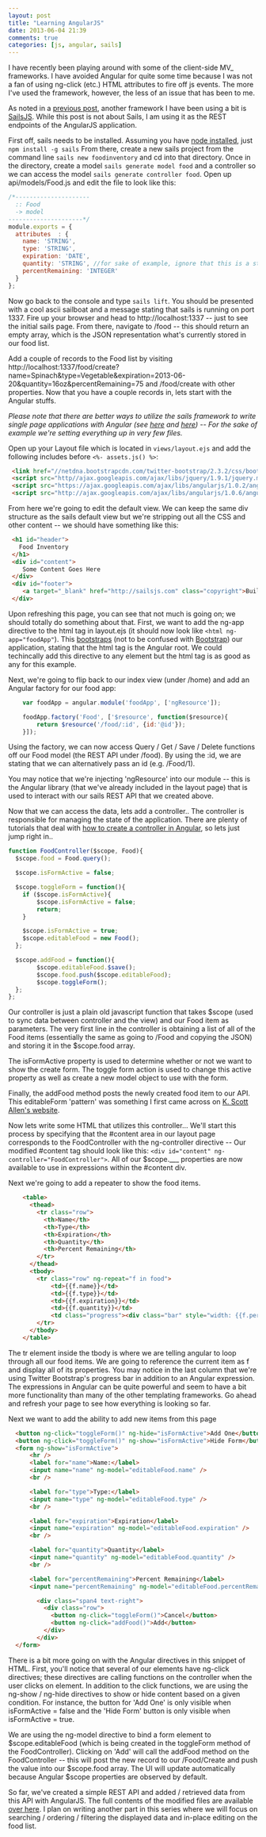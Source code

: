 ```yaml
---
layout: post
title: "Learning AngularJS"
date: 2013-06-04 21:39
comments: true
categories: [js, angular, sails]
---
```

I have recently been playing around with some of the client-side MV_ frameworks. I have avoided Angular for quite some time because I was not a fan of using ng-click (etc.) HTML attributes to fire off js events. The more I've used the framework, however, the less of an issue that has been to me.

As noted in a [previous post](http://ryanlanciaux.github.io/blog/2013/05/09/less-alt-plus-tab-with-sublimetext/), another framework I have been using a bit is [SailsJS](http://www.sailsjs.com). While this post is not about Sails, I am using it as the REST endpoints of the AngularJS application.

First off, sails needs to be installed. Assuming you have [node installed](https://github.com/joyent/node/wiki/Installation), just `npm install -g sails` From there, create a new sails project from the command line `sails new foodinventory` and cd into that directory. Once in the directory, create a model `sails generate model food` and a controller so we can access the model `sails generate controller food`. Open up api/models/Food.js and edit the file to look like this:

```javascript
/*---------------------
  :: Food
  -> model
---------------------*/
module.exports = {
  attributes  : {
    name: 'STRING',
    type: 'STRING',
    expiration: 'DATE',
    quantity: 'STRING', //for sake of example, ignore that this is a string...
    percentRemaining: 'INTEGER'
  }
};
```
Now go back to the console and type `sails lift`. You should be presented with a cool ascii sailboat and a message stating that sails is running on port 1337. Fire up your browser and head to http://localhost:1337 -- just to see the initial sails page. From there, navigate to /food -- this should return an empty array, which is the JSON representation what's currently stored in our food list.

Add a couple of records to the Food list by visiting http://localhost:1337/food/create?name=Spinach&type=Vegetable&expiration=2013-06-20&quantity=16oz&percentRemaining=75 and /food/create with other properties. Now that you have a couple records in, lets start with the Angular stuffs.


  *Please note that there are better ways to utilize the sails framework to write single page applications with Angular (see [here](https://github.com/balderdashy/sails/issues/273) and [here](https://github.com/balderdashy/sails/issues/205)) -- For the sake of example we're setting everything up in very few files.*


Open up your Layout file which is located in `views/layout.ejs` and add the following includes before `<%- assets.js() %>`:

```html
 <link href="//netdna.bootstrapcdn.com/twitter-bootstrap/2.3.2/css/bootstrap-combined.min.css" rel="stylesheet">
 <script src="http//ajax.googleapis.com/ajax/libs/jquery/1.9.1/jquery.min.js"></script>
 <script src="https://ajax.googleapis.com/ajax/libs/angularjs/1.0.2/angular.min.js"></script>
 <script src="http://ajax.googleapis.com/ajax/libs/angularjs/1.0.6/angular-resource.min.js"></script>
```

From here we're going to edit the default view. We can keep the same div structure as the sails default view but we're stripping out all the CSS and other content -- we should have something like this:

```html
 <h1 id="header">
   Food Inventory
 </h1>
 <div id="content">
    Some Content Goes Here
 </div>
 <div id="footer">
    <a target="_blank" href="http://sailsjs.com" class="copyright">Built with Sails.js</a>
 </div>
```

Upon refreshing this page, you can see that not much is going on; we should totally do something about that. First, we want to add the ng-app directive to the html tag in layout.ejs (it should now look like `<html ng-app="foodApp"`). This [bootstraps](http://docs.angularjs.org/tutorial/step_00) (not to be confused with [Bootstrap](http://www.getbootstrap.com)) our application, stating that the html tag is the Angular root. We could techincally add this directive to any element but the html tag is as good as any for this example.

Next, we're going to flip back to our index view (under /home) and add an Angular factory for our food app:

```javascript
    var foodApp = angular.module('foodApp', ['ngResource']);

    foodApp.factory('Food', ['$resource', function($resource){
        return $resource('/food/:id', {id:'@id'});
    }]);

```

Using the factory, we can now access Query / Get / Save / Delete functions off our Food model (the REST API under /food). By using the :id, we are stating that we can alternatively pass an id (e.g. /Food/1).

You may notice that we're injecting 'ngResource' into our module -- this is the Angular library (that we've already included in the layout page) that is used to interact with our sails REST API that we created above.

Now that we can access the data, lets add a controller.. The controller is responsible for managing the state of the application. There are plenty of tutorials that deal with [how to create a controller in Angular](http://docs.angularjs.org/tutorial/step_02), so lets just jump right in..

```javascript
function FoodController($scope, Food){
  $scope.food = Food.query();

  $scope.isFormActive = false;

  $scope.toggleForm = function(){
    if ($scope.isFormActive){
        $scope.isFormActive = false;
        return;
    }

    $scope.isFormActive = true;
    $scope.editableFood = new Food();
  };

  $scope.addFood = function(){
        $scope.editableFood.$save();
        $scope.food.push($scope.editableFood);
        $scope.toggleForm();
  };
};
```

Our controller is just a plain old javascript function that takes $scope (used to sync data between controller and the view) and our Food item as parameters. The very first line in the controller is obtaining a list of all of the Food items (essentially the same as going to /Food and copying the JSON) and storing it in the $scope.food array.

The isFormActive property is used to determine whether or not we want to show the create form. The toggle form action is used to change this active property as well as create a new model object to use with the form.

Finally, the addFood method posts the newly created food item to our API. This editableForm 'pattern' was something I first came across on [K. Scott Allen's website](http://odetocode.com/blogs/scott/archive/2013/02/21/forms-with-angularjs.aspx).

Now lets write some HTML that utilizes this controller... We'll start this process by specifying that the #content area in our layout page corresponds to the FoodController with the ng-controller directive -- Our modified #content tag should look like this: `<div id="content" ng-controller="FoodController">`. All of our $scope.___ properties are now available to use in expressions within the #content div.

Next we're going to add a repeater to show the food items.

```html
    <table>
      <thead>
        <tr class="row">
          <th>Name</th>
          <th>Type</th>
          <th>Expiration</th>
          <th>Quantity</th>
          <th>Percent Remaining</th>
        </tr>
      </thead>
      <tbody>
        <tr class="row" ng-repeat="f in food">
            <td>{{f.name}}</td>
            <td>{{f.type}}</td>
            <td>{{f.expiration}}</td>
            <td>{{f.quantity}}</td>
            <td class="progress"><div class="bar" style="width: {{f.percentRemaining}}%"</td>
        </tr>
      </tbody>
    </table>
```

The tr element inside the tbody is where we are telling angular to loop through all our food items. We are going to reference the current item as f and display all of its properties. You may notice in the last column that we're using Twitter Bootstrap's progress bar in addition to an Angular expression. The expressions in Angular can be quite powerful and seem to have a bit more functionality than many of the other templating frameworks. Go ahead and refresh your page to see how everything is looking so far.

Next we want to add the ability to add new items from this page

```html
  <button ng-click="toggleForm()" ng-hide="isFormActive">Add One</button>
  <button ng-click="toggleForm()" ng-show="isFormActive">Hide Form</button>
  <form ng-show="isFormActive">
      <hr />
      <label for="name">Name:</label>
      <input name="name" ng-model="editableFood.name" />
      <br />

      <label for="type">Type:</label>
      <input name="type" ng-model="editableFood.type" />
      <br />

      <label for="expiration">Expiration</label>
      <input name="expiration" ng-model="editableFood.expiration" />
      <br />

      <label for="quantity">Quantity</label>
      <input name="quantity" ng-model="editableFood.quantity" />
      <br />

      <label for="percentRemaining">Percent Remaining</label>
      <input name="percentRemaining" ng-model="editableFood.percentRemaining" /><br />

        <div class="span4 text-right">
          <div class="row">
            <button ng-click="toggleForm()">Cancel</button>
            <button ng-click="addFood()">Add</button>
          </div>
        </div>
  </form>
```

There is a bit more going on with the Angular directives in this snippet of HTML. First, you'll notice that several of our elements have ng-click directives; these directives are calling functions on the controller when the user clicks on element. In addition to the click functions, we are using the ng-show / ng-hide directives to show or hide content based on a given condition. For instance, the button for 'Add One' is only visible when isFormActive = false and the 'Hide Form' button is only visible when isFormActive = true.

We are using the ng-model directive to bind a form element to $scope.editableFood (which is being created in the toggleForm method of the FoodController). Clicking on 'Add' will call the addFood method on the FoodController -- this will post the new record to our /Food/Create and push the value into our $scope.food array. The UI will update automatically because Angular $scope properties are observed by default.

So far, we've created a simple REST API and added / retrieved data from this API with AngularJS. The full contents of the modified files are available [over here](https://gist.github.com/ryanlanciaux/5711426). I plan on writing another part in this series where we will focus on searching / ordering / filtering the displayed data and in-place editing on the food list.